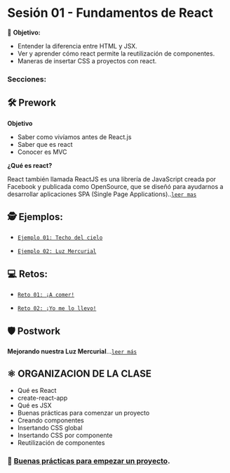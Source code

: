 # Sesión 01 - Fundamentos de React

🎯 **Objetivo:**
- Entender la diferencia entre HTML y JSX.
- Ver y aprender cómo react permite la reutilización de componentes.
- Maneras de insertar CSS a proyectos con react.

### Secciones:

## 🛠 Prework

**Objetivo**

- Saber como vivíamos antes de React.js
- Saber que es react
- Conocer es MVC

**¿Qué es react?**

React también llamada ReactJS es una librería de JavaScript creada por Facebook y publicada como OpenSource, que se diseñó para ayudarnos a desarrollar aplicaciones SPA (Single Page Applications)..[`leer mas`](Prework)

## 🕵 Ejemplos:

- [`Ejemplo 01: Techo del cielo`](Ejemplo-01)

- [`Ejemplo 02: Luz Mercurial`](Ejemplo-02)

## 💻 Retos:

- [`Reto 01: ¡A comer!`](Reto-01)

- [`Reto 02: ¡Yo me lo llevo!`](Reto-02)

## 🛡 Postwork

**Mejorando nuestra Luz Mercurial**...[`leer más`](Postwork/)


## ⚛ ORGANIZACION DE LA CLASE
- Qué es React
- create-react-app
- Qué es JSX
- Buenas prácticas para comenzar un proyecto
- Creando componentes
- Insertando CSS global
- Insertando CSS por componente
- Reutilización de componentes

### 🎩 [Buenas prácticas para empezar un proyecto](../BuenasPracticas/EmpezandoProyectos/Readme.md).
